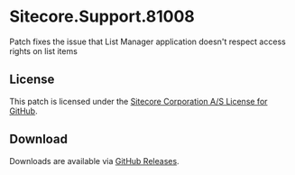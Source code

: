 # Sitecore.Support.81008
Patch fixes the issue that List Manager application doesn't respect access rights on list items

## License  
This patch is licensed under the [Sitecore Corporation A/S License for GitHub](https://github.com/sitecoresupport/Sitecore.Support.81008/blob/master/LICENSE).  

## Download  
Downloads are available via [GitHub Releases](https://github.com/sitecoresupport/Sitecore.Support.81008/releases).  

